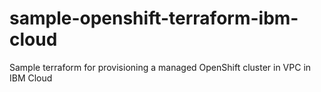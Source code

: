 # sample-openshift-terraform-ibm-cloud
Sample terraform for provisioning a managed OpenShift cluster in VPC in IBM Cloud
